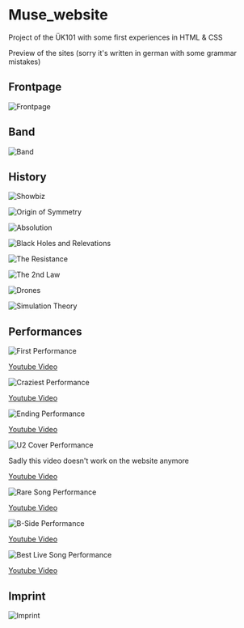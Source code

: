 # Muse_website
Project of the ÜK101 with some first experiences in HTML &amp; CSS

Preview of the sites (sorry it's written in german with some grammar mistakes)

## Frontpage
![Frontpage](https://github.com/Hiekkan/Muse_website/blob/main/screenshots/Frontpage.png)

## Band

![Band](https://github.com/Hiekkan/Muse_website/blob/main/screenshots/Band.png)

## History

![Showbiz](https://github.com/Hiekkan/Muse_website/blob/main/screenshots/Story-Showbiz.png)

![Origin of Symmetry](https://github.com/Hiekkan/Muse_website/blob/main/screenshots/Story-Origin.png)

![Absolution](https://github.com/Hiekkan/Muse_website/blob/main/screenshots/Story-Absolution.png)

![Black Holes and Relevations](https://github.com/Hiekkan/Muse_website/blob/main/screenshots/Story-BlackHoles.png)

![The Resistance](https://github.com/Hiekkan/Muse_website/blob/main/screenshots/Story-Resistance.png)

![The 2nd Law](https://github.com/Hiekkan/Muse_website/blob/main/screenshots/Story-2ndLaw.png)

![Drones](https://github.com/Hiekkan/Muse_website/blob/main/screenshots/Story-Drones.png)

![Simulation Theory](https://github.com/Hiekkan/Muse_website/blob/main/screenshots/Story-Simulation.png)

## Performances

![First Performance](https://github.com/Hiekkan/Muse_website/blob/main/screenshots/First-Performance.png)

[Youtube Video](https://www.youtube.com/watch?v=seSIGZLjXxM)

![Craziest Performance](https://github.com/Hiekkan/Muse_website/blob/main/screenshots/Craziest-Performance.png)

[Youtube Video](https://www.youtube.com/watch?v=GeJUl0oHaQU)

![Ending Performance](https://github.com/Hiekkan/Muse_website/blob/main/screenshots/Ending-Performance.png)

[Youtube Video](https://www.youtube.com/watch?v=A1Ajxkws0Og)

![U2 Cover Performance](https://github.com/Hiekkan/Muse_website/blob/main/screenshots/U2-Performance.png)

Sadly this video doesn't work on the website anymore

[Youtube Video](https://www.youtube.com/watch?v=IbF9MPyRTHI)

![Rare Song Performance](https://github.com/Hiekkan/Muse_website/blob/main/screenshots/Rare-Song-Performance.png)

[Youtube Video](https://www.youtube.com/watch?v=AaIY_8k284I)

![B-Side Performance](https://github.com/Hiekkan/Muse_website/blob/main/screenshots/B-Side-Performance.png)

[Youtube Video](https://www.youtube.com/watch?v=UPzFJtiNSDE)

![Best Live Song Performance](https://github.com/Hiekkan/Muse_website/blob/main/screenshots/Best-Live-Song.png)

[Youtube Video](https://www.youtube.com/watch?v=CW-TMcvqjac)

## Imprint

![Imprint](https://github.com/Hiekkan/Muse_website/blob/main/screenshots/Imprint.png)